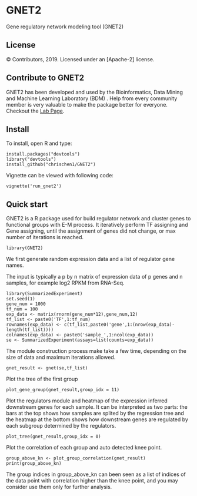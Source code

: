 # GNET2
Gene regulatory network modeling tool (GNET2)

License
-------
© Contributors, 2019. Licensed under an [Apache-2] license.

Contribute to GNET2
---------------------
GNET2 has been developed and used by the Bioinformatics, Data Mining and Machine Learning Laboratory (BDM)
. Help from every community member is very valuable to make the package better for everyone.
Checkout the [Lab Page](http://calla.rnet.missouri.edu/cheng/).

## Install
To install, open R and type:
```
install.packages("devtools")
library("devtools")
install_github("chrischen1/GNET2")
```

Vignette can be viewed with following code:

```
vignette('run_gnet2')
```

## Quick start
GNET2 is a R package used for build regulator network and cluster genes to functional groups with E-M process.
It iteratively perform TF assigning and Gene assigning, until the assignment of genes did not change, or max number of iterations is reached.

```
library(GNET2)
```

We first generate random expression data and a list of regulator gene names. 

The input is typically a p by n matrix of expression data of p genes and n samples, for example log2 RPKM from RNA-Seq.

```
library(SummarizedExperiment)
set.seed(1)
gene_num = 1000
tf_num = 100
exp_data <- matrix(rnorm(gene_num*12),gene_num,12)
tf_list <- paste0('TF',1:tf_num)
rownames(exp_data) <- c(tf_list,paste0('gene',1:(nrow(exp_data)-length(tf_list))))
colnames(exp_data) <- paste0('sample_',1:ncol(exp_data))
se <- SummarizedExperiment(assays=list(counts=exp_data))
```


The module construction process make take a few time, depending on the size of data and maximum iterations allowed.

```
gnet_result <- gnet(se,tf_list)
```

Plot the tree of the first group

```
plot_gene_group(gnet_result,group_idx = 11)
```

Plot the regulators module and heatmap of the expression inferred
downstream genes for each sample. It can be interpreted as two parts:
the bars at the top shows how samples are splited by the regression
tree and the heatmap at the bottom shows how downstream genes are
regulated by each subgroup determined by the regulators.

```
plot_tree(gnet_result,group_idx = 0)
```


Plot the correlation of each group and auto detected knee point.

```
group_above_kn <- plot_group_correlation(gnet_result)
print(group_above_kn)
```

The group indices in group_above_kn can been seen as a list of indices of the data point with correlation higher than the knee point, and you may consider use them only for further analysis.
